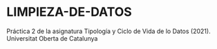 # LIMPIEZA-DE-DATOS

Práctica 2 de la asignatura Tipología y Ciclo de Vida de lo Datos (2021). Universitat Oberta de Catalunya
